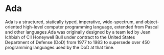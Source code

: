 # Ada
Ada is a structured, statically typed, imperative, wide-spectrum, and object-oriented high-level computer programming language, extended from Pascal and other languages.Ada was originally designed by a team led by Jean Ichbiah of CII Honeywell Bull under contract to the United States Department of Defense (DoD) from 1977 to 1983 to supersede over 450 programming languages used by the DoD at that time.

